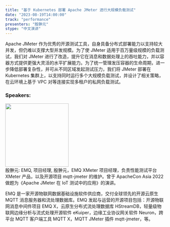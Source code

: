 ```yaml
---
title: "基于 Kubernetes 部署 Apache JMeter 进行大规模负载测试"
date: "2023-08-19T14:00:00" 
track: "performance"
presenters: "殷翀元"
stype: "中文演讲"
---
```

Apache JMeter 作为优秀的开源测试工具，自身具备分布式部署能力以支持较大并发，但仍难以支撑大型并发规模。为了使 JMeter 适用于百万量级规模的负载测试，我们对 JMeter 进行了改造，提升它在消息和数据处理上的吞吐能力，并以容器方式提供更强大灵活的水平扩展能力。为了统一管理发压容器的生命周期，进一步降低部署复杂性，并可从不同区域发起测试压力，我们将 JMeter 部署在 Kubernetes 集群上，以支持同时运行多个大规模负载测试，并设计了相关策略，在云环境上基于 VPC 对等连接实现多租户的私网负载测试。
 ### Speakers: 
 <img src="https://img.bagevent.com/resource/20230605/0934124610.png" width="200" /><br>殷翀元: EMQ, 项目经理, 殷翀元，EMQ XMeter 项目经理，负责性能测试平台 XMeter 产品，以及开源项目 mqtt-jmeter 的维护。曾于 ApacheCon Asia 2022 做题为《Apache JMeter 在 IoT 测试中的应用》的演讲。

EMQ 是一家开源物联网数据基础设施软件供应商，交付全球领先的开源云原生 MQTT 消息服务器和流处理数据库。EMQ 发起与运营的开源项目包括：开源物联网消息中间件项目 EMQ X，云原生分布式流处理数据库 HStreamDB，轻量级物联网边缘分析与流式处理开源软件 eKuiper，边缘工业协议网关软件 Neuron，跨平台 MQTT 客户端工具 MQTT X，MQTT JMeter 插件 mqtt-jmeter，等。
 <br><br>